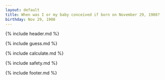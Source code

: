```yaml
---
layout: default
title: When was I or my baby conceived if born on November 29, 1908?
birthday: Nov 29, 1908
---
```


{% include header.md %}

{% include guess.md %}

{% include calculate.md %}

{% include safety.md %}

{% include footer.md %}




